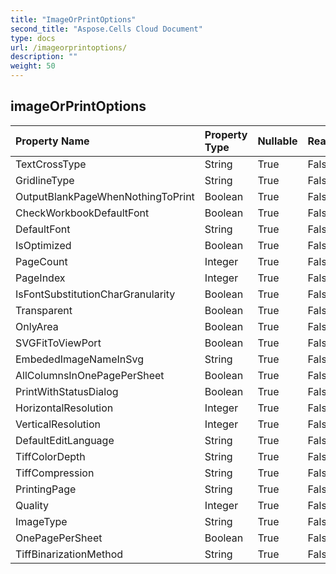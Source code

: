 ```yaml
---
title: "ImageOrPrintOptions"
second_title: "Aspose.Cells Cloud Document"
type: docs
url: /imageorprintoptions/
description: ""
weight: 50
---
```


## **imageOrPrintOptions**

 

| Property Name | Property Type | Nullable |  ReadOnly | DefaultValue | Description | 
| :- | :- | :- |:- |  :- | :- |
| TextCrossType | String | True |  False |  | TextCrossType |  
| GridlineType | String | True |  False |  | GridlineType |  
| OutputBlankPageWhenNothingToPrint | Boolean | True |  False |  |  |  
| CheckWorkbookDefaultFont | Boolean | True |  False |  |  |  
| DefaultFont | String | True |  False |  |  |  
| IsOptimized | Boolean | True |  False |  |  |  
| PageCount | Integer | True |  False |  |  |  
| PageIndex | Integer | True |  False |  |  |  
| IsFontSubstitutionCharGranularity | Boolean | True |  False |  |  |  
| Transparent | Boolean | True |  False |  |  |  
| OnlyArea | Boolean | True |  False |  |  |  
| SVGFitToViewPort | Boolean | True |  False |  |  |  
| EmbededImageNameInSvg | String | True |  False |  |  |  
| AllColumnsInOnePagePerSheet | Boolean | True |  False |  |  |  
| PrintWithStatusDialog | Boolean | True |  False |  |  |  
| HorizontalResolution | Integer | True |  False |  |  |  
| VerticalResolution | Integer | True |  False |  |  |  
| DefaultEditLanguage | String | True |  False |  | DefaultEditLanguage |  
| TiffColorDepth | String | True |  False |  | ColorDepth |  
| TiffCompression | String | True |  False |  | TiffCompression |  
| PrintingPage | String | True |  False |  | PrintingPageType |  
| Quality | Integer | True |  False |  |  |  
| ImageType | String | True |  False |  | ImageType |  
| OnePagePerSheet | Boolean | True |  False |  |  |  
| TiffBinarizationMethod | String | True |  False |  | ImageBinarizationMethod |  

